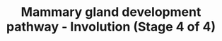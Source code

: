 ---
annotations:
- type: Pathway Ontology
  value: regulatory pathway
- type: Cell Type Ontology
  value: milk secreting cell
authors:
- Biodados
- Khanspers
- MaintBot
- Jmelius
- DeSl
- Egonw
description: After pregnancy and lactation, the mammary gland undergoes a tissue remodeling
  process, known as involution. This process is characterized by the alveoli degeneration
  through apoptosis. CHI3L1 inhibits mammary epithelial cell differentiation and polarization
  in the presence of lactogenic hormones, such as prolactin, hydrocortisone and insulin.
  CHI3L1 suppress CDH1 and increases MMP9 and this is an important process for involution
  [http://www.ncbi.nlm.nih.gov/pubmed/21991364 1]. In the SOCS3-STAT3 signaling pathway,
  STAT5 induces SOCS3, which binds to its receptor, IL6ST. Then, IL6ST activates STAT3
  [http://www.ncbi.nlm.nih.gov/pubmed/16231422 2]. SOCS3/STAT3 signaling pathway is
  associated with MYC and, thereafter, with MYC target genes such as TP53, BAX and
  E2F1. Changes in the SOCS3/STAT3 signaling pathway affect MYC. As SOCS3 has an anti-apoptotic
  function and MYC an apoptotic function, SOCS3 is considered an important regulator
  of involution [http://www.ncbi.nlm.nih.gov/pubmed/17377501 3].
last-edited: 2018-12-22
organisms:
- Homo sapiens
redirect_from:
- /index.php/Pathway:WP2815
- /instance/WP2815
schema-jsonld:
- '@context': https://schema.org/
  '@id': https://wikipathways.github.io/pathways/WP2815.html
  '@type': Dataset
  creator:
    '@type': Organization
    name: WikiPathways
  description: After pregnancy and lactation, the mammary gland undergoes a tissue
    remodeling process, known as involution. This process is characterized by the
    alveoli degeneration through apoptosis. CHI3L1 inhibits mammary epithelial cell
    differentiation and polarization in the presence of lactogenic hormones, such
    as prolactin, hydrocortisone and insulin. CHI3L1 suppress CDH1 and increases MMP9
    and this is an important process for involution [http://www.ncbi.nlm.nih.gov/pubmed/21991364
    1]. In the SOCS3-STAT3 signaling pathway, STAT5 induces SOCS3, which binds to
    its receptor, IL6ST. Then, IL6ST activates STAT3 [http://www.ncbi.nlm.nih.gov/pubmed/16231422
    2]. SOCS3/STAT3 signaling pathway is associated with MYC and, thereafter, with
    MYC target genes such as TP53, BAX and E2F1. Changes in the SOCS3/STAT3 signaling
    pathway affect MYC. As SOCS3 has an anti-apoptotic function and MYC an apoptotic
    function, SOCS3 is considered an important regulator of involution [http://www.ncbi.nlm.nih.gov/pubmed/17377501
    3].
  keywords:
  - E2F1
  - IL6ST
  - CHI3L1
  - DNA
  - TP53
  - BAX
  - STAT5
  - STAT3
  - SOCS3
  - MYC
  - CDH1
  - MMP9
  license: CC0
  name: Mammary gland development pathway - Involution (Stage 4 of 4)
seo: CreativeWork
title: Mammary gland development pathway - Involution (Stage 4 of 4)
wpid: WP2815
---